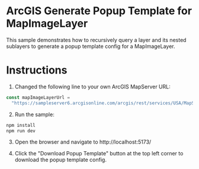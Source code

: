 # ArcGIS Generate Popup Template for MapImageLayer

This sample demonstrates how to recursively query a layer and its nested sublayers to generate a popup template config for a MapImageLayer.

# Instructions

1. Changed the following line to your own ArcGIS MapServer URL:

```js
const mapImageLayerUrl =
  "https://sampleserver6.arcgisonline.com/arcgis/rest/services/USA/MapServer";
```

2. Run the sample:

```bash
npm install
npm run dev
```

3. Open the browser and navigate to http://localhost:5173/

4. Click the "Download Popup Template" button at the top left corner to download the popup template config.

